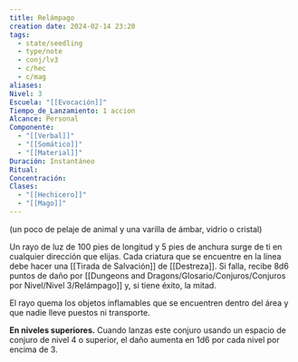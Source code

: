 ```yaml
---
title: Relámpago
creation date: 2024-02-14 23:20
tags:
  - state/seedling
  - type/note
  - conj/lv3
  - c/hec
  - c/mag
aliases: 
Nivel: 3
Escuela: "[[Evocación]]"
Tiempo_de_Lanzamiento: 1 accion
Alcance: Personal
Componente:
  - "[[Verbal]]"
  - "[[Somático]]"
  - "[[Material]]"
Duración: Instantáneo
Ritual: 
Concentración: 
Clases:
  - "[[Hechicero]]"
  - "[[Mago]]"
---
```

(un poco de pelaje de animal y una varilla de ámbar, vidrio o cristal)

Un rayo de luz de 100 pies de longitud y 5 pies de anchura surge de ti en cualquier dirección que elijas. Cada criatura que se encuentre en la línea debe hacer una [[Tirada de Salvación]] de [[Destreza]]. Si falla, recibe 8d6 puntos de daño por [[Dungeons and Dragons/Glosario/Conjuros/Conjuros por Nivel/Nivel 3/Relámpago]] y, si tiene éxito, la mitad.

El rayo quema los objetos inflamables que se encuentren dentro del área y que nadie lleve puestos ni transporte.

**En niveles superiores.** Cuando lanzas este conjuro usando un espacio de conjuro de nivel 4 o superior, el daño aumenta en 1d6 por cada nivel por encima de 3.